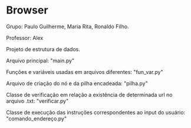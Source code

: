 # Browser
Grupo: Paulo Guilherme, Maria Rita, Ronaldo Filho.

Professor: Alex


Projeto de estrutura de dados.


Arquivo principal: "main.py"

Funções e variáveis usadas em arquivos diferentes: "fun_var.py"

Arquivo de criação do nó e da pilha encadeada: "pilha.py"

Classe de verificação em relação a existência de determinada url no arquivo .txt: "verificar.py"

Classe de execução das instruções correspondentes ao input do usuário: "comando_endereço.py"



